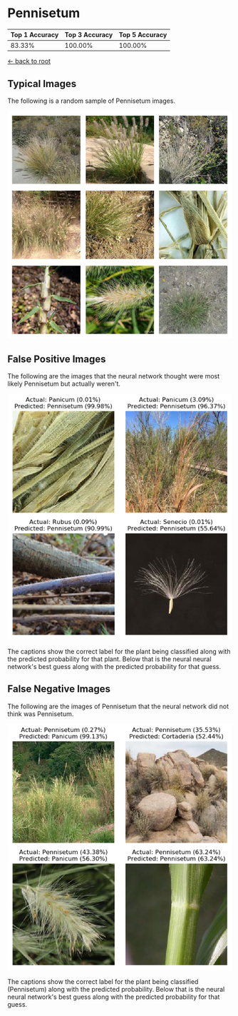 
# Pennisetum

| Top 1 Accuracy | Top 3 Accuracy | Top 5 Accuracy | 
| --- | --- | --- |
| 83.33% | 100.00% | 100.00% | 

[← back to root](https://github.com/HACC2018/ohia.ai#results)

## Typical Images
The following is a random sample of Pennisetum images.
<p align="center"> <img src="../../../figures/typical/Pennisetum.png?raw=true"> </p>

## False Positive Images
The following are the images that the neural network thought were most likely Pennisetum but actually weren't.  
<p align="center"> <img src="../../../figures/false_positives/Pennisetum.png?raw=true"> </p>
The captions show the correct label for the plant being classified along with the predicted probability for that plant.  Below that is the neural neural network's best guess along with the predicted probability for that guess.

## False Negative Images
The following are the images of Pennisetum that the neural network did not think was Pennisetum.  
<p align="center"> <img src="../../../figures/false_negatives/Pennisetum.png?raw=true"> </p>
The captions show the correct label for the plant being classified (Pennisetum) along with the predicted probability.  Below that is the neural neural network's best guess along with the predicted probability for that guess.
